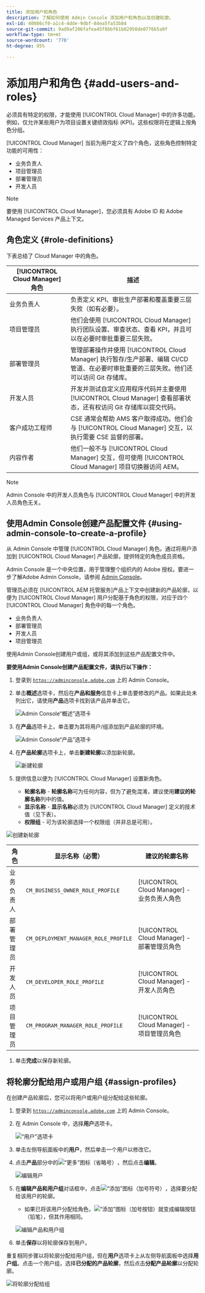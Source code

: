 ```yaml
---
title: 添加用户和角色
description: 了解如何使用 Admin Console 添加用户和角色以及创建轮廓。
exl-id: 40086cf0-a1c4-4dde-9dbf-84ea5fa53b84
source-git-commit: 9ad9af206fafea45f8bbf61b02950de0776b5a9f
workflow-type: tm+mt
source-wordcount: '770'
ht-degree: 95%

---
```



# 添加用户和角色 {#add-users-and-roles}

必须具有特定的权限，才能使用 [!UICONTROL Cloud Manager] 中的许多功能。例如，仅允许某些用户为项目设置关键绩效指标 (KPI)。这些权限将在逻辑上按角色分组。

[!UICONTROL Cloud Manager] 当前为用户定义了四个角色，这些角色控制特定功能的可用性：

* 业务负责人
* 项目管理员
* 部署管理员
* 开发人员

>[!NOTE]
>
>要使用 [!UICONTROL Cloud Manager]，您必须具有 Adobe ID 和 Adobe Managed Services 产品上下文。

## 角色定义 {#role-definitions}

下表总结了 Cloud Manager 中的角色。

| [!UICONTROL Cloud Manager] 角色 | 描述 |
| --- | --- |
| 业务负责人 | 负责定义 KPI、审批生产部署和覆盖重要三层失败（如有必要）。 |
| 项目管理员 | 他们会使用 [!UICONTROL Cloud Manager] 执行团队设置、审查状态、查看 KPI，并且可以在必要时审批重要三层失败。 |
| 部署管理员 | 管理部署操作并使用 [!UICONTROL Cloud Manager] 执行暂存/生产部署、编辑 CI/CD 管道、在必要时审批重要的三层失败。他们还可以访问 Git 存储库。 |
| 开发人员 | 开发并测试自定义应用程序代码并主要使用 [!UICONTROL Cloud Manager] 查看部署状态，还有权访问 Git 存储库以提交代码。 |
| 客户成功工程师 | CSE 通常会帮助 AMS 客户取得成功。他们会与 [!UICONTROL Cloud Manager] 交互，以执行需要 CSE 监督的部署。 |
| 内容作者 | 他们一般不与 [!UICONTROL Cloud Manager] 交互，但可使用 [!UICONTROL Cloud Manager] 项目切换器访问 AEM。 |

>[!NOTE]
>
>Admin Console 中的开发人员角色与 [!UICONTROL Cloud Manager] 中的开发人员角色无关。

## 使用Admin Console创建产品配置文件 {#using-admin-console-to-create-a-profile}

从 Admin Console 中管理 [!UICONTROL Cloud Manager] 角色。通过将用户添加到 [!UICONTROL Cloud Manager] 产品轮廓，提供特定的角色成员资格。

Admin Console 是一个中央位置，用于管理整个组织内的 Adobe 授权。要进一步了解Adobe Admin Console，请参阅 [Admin Console](https://helpx.adobe.com/cn/enterprise/using/admin-console.html)。

管理员必须在 [!UICONTROL AEM 托管服务]产品上下文中创建新的产品轮廓，以便为 [!UICONTROL Cloud Manager] 用户分配基于角色的权限，对应于四个 [!UICONTROL Cloud Manager] 角色中的每一个角色。

* 业务负责人
* 部署管理员
* 开发人员
* 项目管理员

使用Admin Console创建用户或组，或将其添加到这些产品配置文件中。

<!-- CQDOC-22790
>[!IMPORTANT]
>
>Due to a current limitation in the Admin Console and Cloud Manager, profiles cannot be saved with **No permissions** selected. Attempting to do so results in a backend error. This behavior affects the creation of Deployment Manager profiles. As a workaround, select at least one permission when creating a new profile. -->

**要使用Admin Console创建产品配置文件，请执行以下操作：**

1. 登录到 [`https://adminconsole.adobe.com`](https://adminconsole.adobe.com) 上的 Admin Console。

1. 单击&#x200B;**概述**&#x200B;选项卡，然后在&#x200B;**产品和服务**&#x200B;信息卡上单击要修改的产品。如果此处未列出它，请使用&#x200B;**产品**&#x200B;选项卡找到该产品并单击它。

   ![Admin Console“概述”选项卡](/help/assets/admin-console-overview.png)

1. 在&#x200B;**产品**&#x200B;选项卡上，单击要为其将用户/组添加到产品轮廓的环境。

   ![Admin Console“产品”选项卡](/help/assets/admin-console-product.png)

1. 在&#x200B;**产品轮廓**&#x200B;选项卡上，单击&#x200B;**新建轮廓**&#x200B;以添加新轮廓。

   ![新建轮廓](/help/assets/admin-console-product-profiles.png)

1. 提供信息以便为 [!UICONTROL Cloud Manager] 设置新角色。

   * **轮廓名称** - **轮廓名称**&#x200B;可为任何内容，但为了避免混淆，建议使用&#x200B;**建议的轮廓名称**&#x200B;列中的值。
   * **显示名称** - **显示名称**&#x200B;必须为 [!UICONTROL Cloud Manager] 定义的技术值（见下表）。
   * **权限组** - 可为该轮廓选择一个权限组（并非总是可用）。

<!-- CQDOC-22790
      >[!IMPORTANT]
      >
      >Due to a current limitation in the Admin Console and Cloud Manager, profiles cannot be saved with **No permissions** selected. Attempting to do so results in a backend error. This behavior affects the creation of Deployment Manager profiles. As a workaround, select at least one permission when creating a new profile. -->

![创建新轮廓](/help/assets/screen_shot_2018-05-04at171819.png)

| 角色 | 显示名称（必需） | 建议的轮廓名称 |
|---|---|---|
| 业务负责人 | `CM_BUSINESS_OWNER_ROLE_PROFILE` | [!UICONTROL Cloud Manager] - 业务负责人角色 |
| 部署管理员 | `CM_DEPLOYMENT_MANAGER_ROLE_PROFILE` | [!UICONTROL Cloud Manager] - 部署管理员角色 |
| 开发人员 | `CM_DEVELOPER_ROLE_PROFILE` | [!UICONTROL Cloud Manager] - 开发人员角色 |
| 项目管理员 | `CM_PROGRAM_MANAGER_ROLE_PROFILE` | [!UICONTROL Cloud Manager] - 项目管理员角色 |


1. 单击&#x200B;**完成**&#x200B;以保存新轮廓。

## 将轮廓分配给用户或用户组 {#assign-profiles}

在创建产品轮廓后，您可以将用户或用户组分配给这些轮廓。

1. 登录到 [`https://adminconsole.adobe.com`](https://adminconsole.adobe.com) 上的 Admin Console。

1. 在 Admin Console 中，选择&#x200B;**用户**&#x200B;选项卡。

   ![“用户”选项卡](/help/assets/admin-console-users.png)

1. 单击左侧导航面板中的&#x200B;**用户**，然后单击一个用户以修改它。

1. 点击&#x200B;**产品**&#x200B;部分中的![“更多”图标（省略号）](https://spectrum.adobe.com/static/icons/workflow_18/Smock_More_18_N.svg)，然后点击&#x200B;**编辑**。

   ![编辑用户](/help/assets/admin-console-edit-user.png)

1. 在&#x200B;**编辑产品和用户组**&#x200B;对话框中，点击![“添加”图标（加号符号）](https://spectrum.adobe.com/static/icons/workflow_18/Smock_Add_18_N.svg)，选择要分配给该用户的轮廓。

   * 如果已将该用户分配给角色，![“添加”图标（加号](https://spectrum.adobe.com/static/icons/workflow_18/Smock_Add_18_N.svg)按钮）就变成编辑按钮（铅笔），但其作用相同。

   ![编辑产品和用户组](/help/assets/admin-console-edit-products-and-user-groups.png)

1. 单击&#x200B;**保存**&#x200B;以将轮廓保存到用户。

重复相同步骤以将轮廓分配给用户组，但在&#x200B;**用户**&#x200B;选项卡上从左侧导航面板中选择&#x200B;**用户组**。点击一个用户组，选择&#x200B;**已分配的产品轮廓**，然后点击&#x200B;**分配产品轮廓**&#x200B;以分配轮廓。

![将轮廓分配给组](/help/assets/admin-console-edit-user-groups.png)
